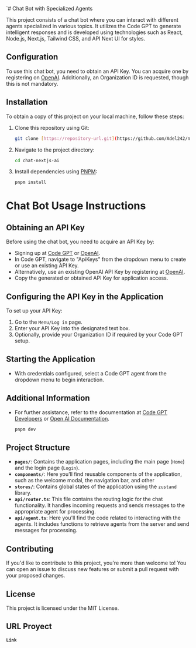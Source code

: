 `# Chat Bot with Specialized Agents

This project consists of a chat bot where you can interact with different agents specialized in various topics. It utilizes the Code GPT to generate intelligent responses and is developed using technologies such as React, Node.js, Next.js, Tailwind CSS, and API Next UI for styles.

## Configuration

To use this chat bot, you need to obtain an API Key. You can acquire one by registering on [OpenAI](https://openai.com/blog/openai-api). Additionally, an Organization ID is requested, though this is not mandatory.

## Installation

To obtain a copy of this project on your local machine, follow these steps:

1. Clone this repository using Git:

    ```bash
    git clone [https://repository-url.git](https://github.com/Adel242/nextjs-chat-extension.git)
    ```

2. Navigate to the project directory:

    ```bash
    cd chat-nextjs-ai
    ```

3. Install dependencies using [PNPM](https://pnpm.io/):

    ```bash
    pnpm install
    ```

# Chat Bot Usage Instructions

## Obtaining an API Key

Before using the chat bot, you need to acquire an API Key by:

- Signing up at [Code GPT](https://codegpt.co) or [OpenAI](https://openai.com/blog/openai-api).
- In Code GPT, navigate to "ApiKeys" from the dropdown menu to create or use an existing API Key.
- Alternatively, use an existing OpenAI API Key by registering at [OpenAI](https://openai.com/blog/openai-api).
- Copy the generated or obtained API Key for application access.

## Configuring the API Key in the Application

To set up your API Key:

1. Go to the `Menu/Log in` page.
2. Enter your API Key into the designated text box.
3. Optionally, provide your Organization ID if required by your Code GPT setup.

## Starting the Application

- With credentials configured, select a Code GPT agent from the dropdown menu to begin interaction.

## Additional Information

- For further assistance, refer to the documentation at [Code GPT Developers](https://developers.codegpt.co/?utm_source=playground&utm_medium=referral) or [Open AI Documentation](https://platform.openai.com/docs/introduction).

    ```bash
    pnpm dev
    ```

## Project Structure

- **`pages/`**: Contains the application pages, including the main page (`Home`) and the login page (`Login`).
- **`components/`**: Here you'll find reusable components of the application, such as the welcome modal, the navigation bar, and other 
- **`stores/`**: Contains global states of the application using the `zustand` library.
- **`api/router.ts`**: This file contains the routing logic for the chat functionality. It handles incoming requests and sends messages to the appropriate agent for processing.
- **`api/agent.ts`**: Here you'll find the code related to interacting with the agents. It includes functions to retrieve agents from the server and send messages for processing.

## Contributing

If you'd like to contribute to this project, you're more than welcome to! You can open an issue to discuss new features or submit a pull request with your proposed changes.

## License

This project is licensed under the MIT License.

## URL Proyect

**`Link`**
